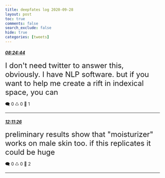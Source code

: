 ```yaml
---
title: deepfates log 2020-09-28
layout: post
toc: true
comments: false
search_exclude: false
hide: true
categories: [tweets]
---
```



#### <a href = "https://twitter.com/deepfates/status/1310586244313894914">*08:24:44*</a>

<font size="5">I don't need twitter to answer this, obviously. I have NLP software. but if you want to help me create a rift in indexical space, you can</font>



🗨️ 0 ♺ 0 🤍  1   

---
    
#### <a href = "https://twitter.com/deepfates/status/1310643292560740357">*12:11:26*</a>

<font size="5">preliminary results show that "moisturizer" works on male skin too. if this replicates it could be huge</font>



🗨️ 0 ♺ 0 🤍  2   

---
    
            

